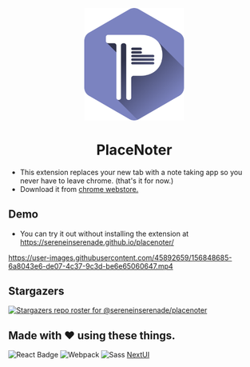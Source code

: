 <p align="center">
  <img src="src/assets/img/logo-placenoter.svg" width="200"/>
  
  <h1 align="center">PlaceNoter</h1>
</p>


- This extension replaces your new tab with a note taking app so you never have to leave chrome. (that's it for now.)
- Download it from [chrome webstore.](https://chrome.google.com/webstore/detail/pagenoter/jefjneinemilpncgcfdglggeheiaakfc?hl=en-GB&authuser=0)

## Demo

- You can try it out without installing the extension at https://sereneinserenade.github.io/placenoter/ 

https://user-images.githubusercontent.com/45892659/156848685-6a8043e6-de07-4c37-9c3d-be6e65060647.mp4


## Stargazers
[![Stargazers repo roster for @sereneinserenade/placenoter](https://reporoster.com/stars/dark/sereneinserenade/placenoter)](https://github.com/sereneinserenade/placenoter/stargazers)



## Made with ❤️ using these things.

![React Badge](https://img.shields.io/badge/React-1ca0f1?style=for-the-badge&labelColor=61dafb&logo=react&logoColor=white) ![Webpack](https://img.shields.io/badge/Webpack-1ca0f1?style=for-the-badge&labelColor=1c73b9&logo=Webpack&logoColor=white) ![Sass](https://img.shields.io/badge/Sass-1ca0f1?style=for-the-badge&labelColor=c56394&logo=sass&logoColor=white) [NextUI](https://nextui.org/)
